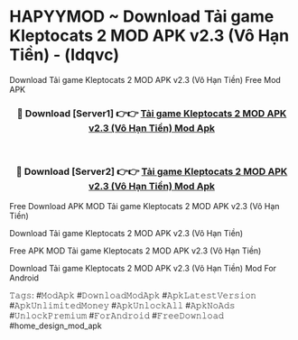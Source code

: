 # HAPYYMOD ~ Download Tải game Kleptocats 2 MOD APK v2.3 (Vô Hạn Tiền) - (ldqvc)
Download Tải game Kleptocats 2 MOD APK v2.3 (Vô Hạn Tiền) Free Mod APK

<div align="center">
<h3>🔴 Download [Server1] 👉👉 <a href="https://apk-comot.site?title=Tải_game_Kleptocats_2_MOD_APK_v2.3_(Vô_Hạn_Tiền)">Tải game Kleptocats 2 MOD APK v2.3 (Vô Hạn Tiền) Mod Apk</a></h3><br>

<h3>🔴 Download [Server2] 👉👉 <a href="https://apk-comot.site?title=Tải_game_Kleptocats_2_MOD_APK_v2.3_(Vô_Hạn_Tiền)">Tải game Kleptocats 2 MOD APK v2.3 (Vô Hạn Tiền) Mod Apk</a></h3>
</div>


Free Download APK MOD Tải game Kleptocats 2 MOD APK v2.3 (Vô Hạn Tiền)

Download Tải game Kleptocats 2 MOD APK v2.3 (Vô Hạn Tiền) 

Free APK MOD Tải game Kleptocats 2 MOD APK v2.3 (Vô Hạn Tiền) 

Download Tải game Kleptocats 2 MOD APK v2.3 (Vô Hạn Tiền) Mod For Android

𝚃𝚊𝚐𝚜: #𝙼𝚘𝚍𝙰𝚙𝚔 #𝙳𝚘𝚠𝚗𝚕𝚘𝚊𝚍𝙼𝚘𝚍𝙰𝚙𝚔 #𝙰𝚙𝚔𝙻𝚊𝚝𝚎𝚜𝚝𝚅𝚎𝚛𝚜𝚒𝚘𝚗 #𝙰𝚙𝚔𝚄𝚗𝚕𝚒𝚖𝚒𝚝𝚎𝚍𝙼𝚘𝚗𝚎𝚢 #𝙰𝚙𝚔𝚄𝚗𝚕𝚘𝚌𝚔𝙰𝚕𝚕 #𝙰𝚙𝚔𝙽𝚘𝙰𝚍𝚜 #𝚄𝚗𝚕𝚘𝚌𝚔𝙿𝚛𝚎𝚖𝚒𝚞𝚖 #𝙵𝚘𝚛𝙰𝚗𝚍𝚛𝚘𝚒𝚍 #𝙵𝚛𝚎𝚎𝙳𝚘𝚠𝚗𝚕𝚘𝚊𝚍 #home_design_mod_apk
